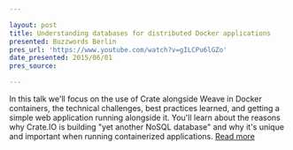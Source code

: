 ```yaml
---

layout: post
title: Understanding databases for distributed Docker applications
presented: Buzzwords Berlin
pres_url: 'https://www.youtube.com/watch?v=gILCPu6lGZo'
date_presented: 2015/06/01
pres_source:

---
```


 In this talk we'll focus on the use of Crate alongside Weave in Docker containers, the technical challenges, best practices learned, and getting a simple web application running alongside it. You'll learn about the reasons why Crate.IO is building "yet another NoSQL database" and why it's unique and important when running containerized applications. [Read more](http://berlinbuzzwords.de/session/understanding-databases-distributed-docker-applications)